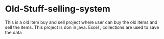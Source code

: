 # Old-Stuff-selling-system
This is a old item buy and sell project where user can buy the old items and sell the items.
This project is don in java.
Excel , collections are used to save the data 

